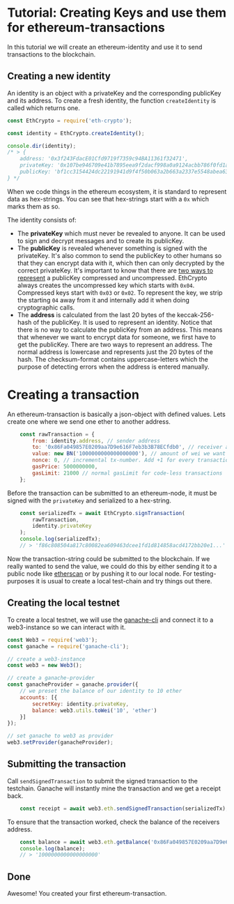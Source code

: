 # Tutorial: Creating Keys and use them for ethereum-transactions

In this tutorial we will create an ethereum-identity and use it to send transactions to the blockchain.


## Creating a new identity
An identity is an object with a privateKey and the corresponding publicKey and its address. To create a fresh identity, the function `createIdentity` is called which returns one.

```javascript
const EthCrypto = require('eth-crypto');

const identity = EthCrypto.createIdentity();

console.dir(identity);
/* > {
    address: '0x3f243FdacE01Cfd9719f7359c94BA11361f32471',
    privateKey: '0x107be946709e41b7895eea9f2dacf998a0a9124acbb786f0fd1a826101581a07',
    publicKey: 'bf1cc3154424dc22191941d9f4f50b063a2b663a2337e5548abea633c1d06ece...'
} */
```

When we code things in the ethereum ecosystem, it is standard to represent data as hex-strings. You can see that hex-strings start with a `0x` which marks them as so.

The identity consists of:

- The **privateKey** which must never be revealed to anyone. It can be used to sign and decrypt messages and to create its publicKey.
- The **publicKey** is revealed whenever something is signed with the privateKey. It's also common to send the publicKey to other humans so that they can encrypt data with it, which then can only decrypted by the correct privateKey. It's important to know that there are [two ways to represent](https://github.com/bitpay/bitcore-lib/blob/master/docs/publickey.md) a publicKey compressed and uncompressed. EthCrypto always creates the uncompressed key which starts with `0x04`. Compressed keys start with `0x03` or `0x02`. To represent the key, we strip the starting `04` away from it and internally add it when doing cryptographic calls.
- The **address** is calculated from the last 20 bytes of the keccak-256-hash of the publicKey. It is used to represent an identity. Notice that there is no way to calculate the publicKey from an address. This means that whenever we want to encrypt data for someone, we first have to get the publicKey. There are two ways to represent an address. The normal address is lowercase and represents just the 20 bytes of the hash. The checksum-format contains uppercase-letters which the purpose of detecting errors when the address is entered manually.


# Creating a transaction

An ethereum-transaction is basically a json-object with defined values. Lets create one where we send one ether to another address.

```javascript
    const rawTransaction = {
        from: identity.address, // sender address
        to: '0x86Fa049857E0209aa7D9e616F7eb3b3B78ECfdb0', // receiver address
        value: new BN('1000000000000000000'), // amount of wei we want to send (= 1 ether)
        nonce: 0, // incremental tx-number. Add +1 for every transaction you do
        gasPrice: 5000000000,
        gasLimit: 21000 // normal gasLimit for code-less transactions
    };
```

Before the transaction can be submitted to an ethereum-node, it must be signed with the `privateKey` and serialized to a hex-string.

```javascript
    const serializedTx = await EthCrypto.signTransaction(
        rawTransaction,
        identity.privateKey
    );
    console.log(serializedTx);
    // > 'f86c808504a817c80082ea609463dcee1fd1d814858acd4172bb20e1...'
```

Now the transaction-string could be submitted to the blockchain. If we really wanted to send the value, we could do this by either sending it to a public node like [etherscan](https://etherscan.io/pushTx) or by pushing it to our local node. For testing-purposes it is usual to create a local test-chain and try things out there.

## Creating the local testnet

To create a local testnet, we will use the [ganache-cli](https://github.com/trufflesuite/ganache-cli) and connect it to a web3-instance so we can interact with it.

```javascript
const Web3 = require('web3');
const ganache = require('ganache-cli');

// create a web3-instance
const web3 = new Web3();

// create a ganache-provider
const ganacheProvider = ganache.provider({
    // we preset the balance of our identity to 10 ether
    accounts: [{
        secretKey: identity.privateKey,
        balance: web3.utils.toWei('10', 'ether')
    }]
});

// set ganache to web3 as provider
web3.setProvider(ganacheProvider);
```

## Submitting the transaction

Call `sendSignedTransaction` to submit the signed transaction to the testchain. Ganache will instantly mine the transaction and we get a receipt back.

```javascript
    const receipt = await web3.eth.sendSignedTransaction(serializedTx);
```

To ensure that the transaction worked, check the balance of the receivers address.

```javascript
    const balance = await web3.eth.getBalance('0x86Fa049857E0209aa7D9e616F7eb3b3B78ECfdb0');
    console.log(balance);
    // > '1000000000000000000'
```


## Done
Awesome! You created your first ethereum-transaction.
